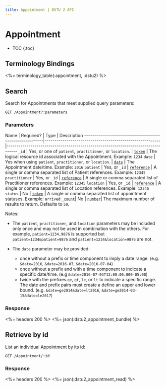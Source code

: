 ```yaml
---
title: Appointment | DSTU 2 API
---
```


# Appointment

* TOC
{:toc}

## Terminology Bindings

<%= terminology_table(:appointment, :dstu2) %>

## Search

Search for Appointments that meet supplied query parameters:

    GET /Appointment?:parameters

### Parameters

 Name                                                    | Required? | Type                                                     | Description
---------------------------------------------------------|----------------------------------------------------------|-----------------------------------------------------------------------------------
`_id`                                                    | Yes, or one of `patient`, `practitioner`, or `location`. | [`token`](http://hl7.org/fhir/DSTU2/search.html#token)  | The logical resource id associated with the Appointment. Example: `1234`
`date`                                                   | Yes when using `patient`, `practitioner`, or `location`. | [`date`](http://hl7.org/fhir/DSTU2/search.html#date) | The Appointment date/time. Example: `2016`
`patient`                                                | Yes, or `_id` | [`reference`](http://hl7.org/fhir/DSTU2/search.html#reference) | A single or comma separated list of Patient references. Example: `12345`
`practitioner`                                           | Yes, or `_id` | [`reference`](http://hl7.org/fhir/DSTU2/search.html#reference) | A single or comma separated list of Practitioner references. Example: `12345`
`location`                                               | Yes, or `_id` | [`reference`](http://hl7.org/fhir/DSTU2/search.html#reference) | A single or comma separated list of Location references. Example: `12345`
`status`                                                 | No | [`token`](http://hl7.org/fhir/DSTU2/search.html#token) | A single or comma separated list of appointment statuses. Example: `arrived`
[`_count`](http://hl7.org/fhir/DSTU2/search.html#count)| No | [`number`](http://hl7.org/fhir/DSTU2/search.html#number)| The maximum number of results to return. Defaults to `50`.

Notes:   

- The `patient`, `practitioner`, and `location` parameters may be included only once and may not be used in combination with the others.
  For example, `patient=1234,9876` is supported but `patient=1234&patient=9876` and `patient=1234&location=9876` are not.

- The `date` parameter may be provided:  
  - once without a prefix or time component to imply a date range. (e.g. `&date=2016`, `&date=2016-07`, `&date=2016-07-04`)   
  - once without a prefix and with a time component to indicate a specific date/time. (e.g `&date=2016-07-04T13:00:00.000-05:00`)   
  - twice with the prefixes `ge`, `gt`, `le`, or `lt` to indicate a specific range. The date and prefix pairs must create a define
    an upper and lower bound. (e.g. `&date=ge2014&date=lt2016`, `&date=ge2014-03-15&date=le2017`)   

### Response

<%= headers 200 %>
<%= json(:dstu2_appointment_bundle) %>

## Retrieve by id

List an individual Appointment by its id:

    GET /Appointment/:id

### Response

<%= headers 200 %>
<%= json(:dstu2_appointment_read) %>
